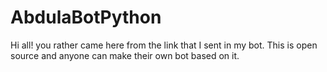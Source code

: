 # AbdulaBotPython
Hi all! you rather came here from the link that I sent in my bot. This is open source and anyone can make their own bot based on it.

